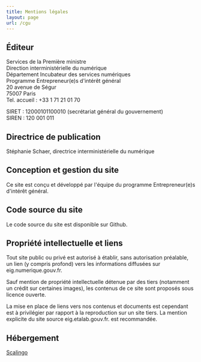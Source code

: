 ```yaml
---
title: Mentions légales
layout: page
url: /cgu
---
```

## Éditeur

Services de la Première ministre\
Direction interministérielle du numérique\
Département Incubateur des services numériques\
Programme Entrepreneur(e)s d'intérêt général\
20 avenue de Ségur\
75007 Paris\
Tel. accueil : +33 1 71 21 01 70

SIRET : 12000101100010 (secrétariat général du gouvernement)\
SIREN : 120 001 011

## Directrice de publication

Stéphanie Schaer, directrice interministérielle du numérique

## Conception et gestion du site

Ce site est conçu et développé par l'équipe du programme Entrepreneur(e)s d'intérêt général.

## Code source du site

Le code source du site est disponible sur Github.

## Propriété intellectuelle et liens

Tout site public ou privé est autorisé à établir, sans autorisation préalable, un lien (y compris profond) vers les informations diffusées sur eig.numerique.gouv.fr.

Sauf mention de propriété intellectuelle détenue par des tiers (notamment un crédit sur certaines images), les contenus de ce site sont proposés sous licence ouverte.

La mise en place de liens vers nos contenus et documents est cependant est à privilégier par rapport à la reproduction sur un site tiers. La mention explicite du site source eig.etalab.gouv.fr. est recommandée.

## Hébergement

[Scalingo](https://scalingo.com/)
